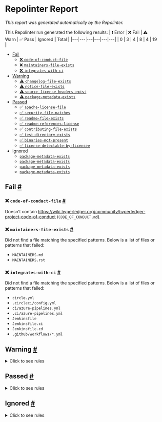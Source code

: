 # Repolinter Report

*This report was generated automatically by the Repolinter.*

This Repolinter run generated the following results:
| ❗  Error | ❌  Fail | ⚠️  Warn | ✅  Pass | Ignored | Total |
|---|---|---|---|---|---|
| 0 | 3 | 4 | 8 | 4 | 19 |

- [Fail](#user-content-fail)
  - [❌ `code-of-conduct-file`](#user-content--code-of-conduct-file)
  - [❌ `maintainers-file-exists`](#user-content--maintainers-file-exists)
  - [❌ `integrates-with-ci`](#user-content--integrates-with-ci)
- [Warning](#user-content-warning)
  - [⚠️ `changelog-file-exists`](#user-content--changelog-file-exists)
  - [⚠️ `notice-file-exists`](#user-content--notice-file-exists)
  - [⚠️ `source-license-headers-exist`](#user-content--source-license-headers-exist)
  - [⚠️ `package-metadata-exists`](#user-content--package-metadata-exists)
- [Passed](#user-content-passed)
  - [✅ `apache-license-file`](#user-content--apache-license-file)
  - [✅ `security-file-matches`](#user-content--security-file-matches)
  - [✅ `readme-file-exists`](#user-content--readme-file-exists)
  - [✅ `readme-references-license`](#user-content--readme-references-license)
  - [✅ `contributing-file-exists`](#user-content--contributing-file-exists)
  - [✅ `test-directory-exists`](#user-content--test-directory-exists)
  - [✅ `binaries-not-present`](#user-content--binaries-not-present)
  - [✅ `license-detectable-by-licensee`](#user-content--license-detectable-by-licensee)
- [Ignored](#user-content-ignored)
  - [`package-metadata-exists`](#user-content-package-metadata-exists)
  - [`package-metadata-exists`](#user-content-package-metadata-exists)
  - [`package-metadata-exists`](#user-content-package-metadata-exists)
  - [`package-metadata-exists`](#user-content-package-metadata-exists)

## Fail <a href="#user-content-fail" id="fail">#</a>

### ❌ `code-of-conduct-file` <a href="#user-content--code-of-conduct-file" id="-code-of-conduct-file">#</a>

Doesn't contain https://wiki.hyperledger.org/community/hyperledger-project-code-of-conduct (`CODE_OF_CONDUCT.md`).

### ❌ `maintainers-file-exists` <a href="#user-content--maintainers-file-exists" id="-maintainers-file-exists">#</a>

Did not find a file matching the specified patterns. Below is a list of files or patterns that failed:

- `MAINTAINERS.md`
- `MAINTAINERS.rst`

### ❌ `integrates-with-ci` <a href="#user-content--integrates-with-ci" id="-integrates-with-ci">#</a>

Did not find a file matching the specified patterns. Below is a list of files or patterns that failed:

- `circle.yml`
- `.circleci/config.yml`
- `ci/azure-pipelines.yml`
- `.ci/azure-pipelines.yml`
- `Jenkinsfile`
- `Jenkinsfile.ci`
- `Jenkinsfile.cd`
- `.github/workflows/*.yml`


## Warning <a href="#user-content-warning" id="warning">#</a>

<details>
<summary>Click to see rules</summary>

### ⚠️ `changelog-file-exists` <a href="#user-content--changelog-file-exists" id="-changelog-file-exists">#</a>

Did not find a file matching the specified patterns. (`CHANGELOG.md`).

### ⚠️ `notice-file-exists` <a href="#user-content--notice-file-exists" id="-notice-file-exists">#</a>

Did not find a file matching the specified patterns. (`NOTICE*`).

### ⚠️ `source-license-headers-exist` <a href="#user-content--source-license-headers-exist" id="-source-license-headers-exist">#</a>

Below is a list of files or patterns that failed:

- `AliceFaberAcmeDemo/controllers/acme-controller/app.js`: The first 7 lines do not contain the pattern(s): Copyright, License.
- `AliceFaberAcmeDemo/controllers/alice-controller/extra-webpack.config.js`: The first 7 lines do not contain the pattern(s): Copyright, License.
- `AliceFaberAcmeDemo/controllers/alice-controller/karma.conf.js`: The first 7 lines do not contain the pattern(s): Copyright, License.
- `AliceFaberAcmeDemo/controllers/acme-controller/routes/connection.js`: The first 7 lines do not contain the pattern(s): Copyright, License.
- `AliceFaberAcmeDemo/controllers/acme-controller/routes/index.js`: The first 7 lines do not contain the pattern(s): Copyright, License.
- `AliceFaberAcmeDemo/controllers/acme-controller/routes/proof.js`: The first 7 lines do not contain the pattern(s): Copyright, License.
- `AliceFaberAcmeDemo/controllers/acme-controller/services/AgentService.js`: The first 7 lines do not contain the pattern(s): Copyright, License.
- `AliceFaberAcmeDemo/controllers/acme-controller/services/NavLinkService.js`: The first 7 lines do not contain the pattern(s): Copyright, License.
- `AliceFaberAcmeDemo/controllers/alice-controller/e2e/protractor.conf.js`: The first 7 lines do not contain the pattern(s): Copyright, License.
- `AliceFaberAcmeDemo/controllers/alice-controller/src/main.ts`: The first 7 lines do not contain the pattern(s): Copyright, License.
- `AliceFaberAcmeDemo/controllers/alice-controller/src/polyfills.ts`: The first 7 lines do not contain the pattern(s): Copyright, License.
- `AliceFaberAcmeDemo/controllers/alice-controller/src/test.ts`: The first 7 lines do not contain the pattern(s): Copyright, License.
- `AliceFaberAcmeDemo/controllers/alice-controller/src/typings.d.ts`: The first 7 lines do not contain the pattern(s): Copyright, License.
- `AliceFaberAcmeDemo/controllers/alice-controller/e2e/src/app.e2e-spec.ts`: The first 7 lines do not contain the pattern(s): Copyright, License.
- `AliceFaberAcmeDemo/controllers/alice-controller/e2e/src/app.po.ts`: The first 7 lines do not contain the pattern(s): Copyright, License.
- `AliceFaberAcmeDemo/controllers/alice-controller/src/app/app-routing.module.ts`: The first 7 lines do not contain the pattern(s): Copyright, License.
- `AliceFaberAcmeDemo/controllers/alice-controller/src/app/app.module.ts`: The first 7 lines do not contain the pattern(s): Copyright, License.
- `AliceFaberAcmeDemo/controllers/alice-controller/src/environments/environment.prod.ts`: The first 7 lines do not contain the pattern(s): Copyright, License.
- `AliceFaberAcmeDemo/controllers/alice-controller/src/environments/environment.ts`: The first 7 lines do not contain the pattern(s): Copyright, License.
- `AliceFaberAcmeDemo/controllers/alice-controller/src/app/connection/connection-resolver.service.spec.ts`: The first 7 lines do not contain the pattern(s): Copyright, License.
- `AliceFaberAcmeDemo/controllers/alice-controller/src/app/connection/connection-resolver.service.ts`: The first 7 lines do not contain the pattern(s): Copyright, License.
- `AliceFaberAcmeDemo/controllers/alice-controller/src/app/connection/connection-routing.module.ts`: The first 7 lines do not contain the pattern(s): Copyright, License.
- `AliceFaberAcmeDemo/controllers/alice-controller/src/app/connection/connection.module.ts`: The first 7 lines do not contain the pattern(s): Copyright, License.
- `AliceFaberAcmeDemo/controllers/alice-controller/src/app/credential/credential-routing.module.ts`: The first 7 lines do not contain the pattern(s): Copyright, License.
- `AliceFaberAcmeDemo/controllers/alice-controller/src/app/credential/credential.module.ts`: The first 7 lines do not contain the pattern(s): Copyright, License.
- `AliceFaberAcmeDemo/controllers/alice-controller/src/app/enums/agent-status.enum.ts`: The first 7 lines do not contain the pattern(s): Copyright, License.
- `AliceFaberAcmeDemo/controllers/alice-controller/src/app/models/nav-link.spec.ts`: The first 7 lines do not contain the pattern(s): Copyright, License.
- `AliceFaberAcmeDemo/controllers/alice-controller/src/app/models/nav-link.ts`: The first 7 lines do not contain the pattern(s): Copyright, License.
- `AliceFaberAcmeDemo/controllers/alice-controller/src/app/proof/proof-routing.module.ts`: The first 7 lines do not contain the pattern(s): Copyright, License.
- `AliceFaberAcmeDemo/controllers/alice-controller/src/app/proof/proof.module.ts`: The first 7 lines do not contain the pattern(s): Copyright, License.
- `AliceFaberAcmeDemo/controllers/alice-controller/src/app/services/agent.service.spec.ts`: The first 7 lines do not contain the pattern(s): Copyright, License.
- `AliceFaberAcmeDemo/controllers/alice-controller/src/app/services/agent.service.ts`: The first 7 lines do not contain the pattern(s): Copyright, License.
- `AliceFaberAcmeDemo/controllers/alice-controller/src/app/services/interceptor.service.spec.ts`: The first 7 lines do not contain the pattern(s): Copyright, License.
- `AliceFaberAcmeDemo/controllers/alice-controller/src/app/services/interceptor.service.ts`: The first 7 lines do not contain the pattern(s): Copyright, License.
- `AliceFaberAcmeDemo/controllers/alice-controller/src/app/services/nav-link.service.spec.ts`: The first 7 lines do not contain the pattern(s): Copyright, License.
- `AliceFaberAcmeDemo/controllers/alice-controller/src/app/services/nav-link.service.ts`: The first 7 lines do not contain the pattern(s): Copyright, License.
- `AliceFaberAcmeDemo/controllers/alice-controller/src/app/shared/shared.module.ts`: The first 7 lines do not contain the pattern(s): Copyright, License.
- `AliceFaberAcmeDemo/controllers/alice-controller/src/app/components/app/app.component.spec.ts`: The first 7 lines do not contain the pattern(s): Copyright, License.
- `AliceFaberAcmeDemo/controllers/alice-controller/src/app/components/app/app.component.ts`: The first 7 lines do not contain the pattern(s): Copyright, License.
- `AliceFaberAcmeDemo/controllers/alice-controller/src/app/components/nav/nav.component.spec.ts`: The first 7 lines do not contain the pattern(s): Copyright, License.
- `AliceFaberAcmeDemo/controllers/alice-controller/src/app/components/nav/nav.component.ts`: The first 7 lines do not contain the pattern(s): Copyright, License.
- `AliceFaberAcmeDemo/controllers/alice-controller/src/app/components/nav-card/nav-card.component.spec.ts`: The first 7 lines do not contain the pattern(s): Copyright, License.
- `AliceFaberAcmeDemo/controllers/alice-controller/src/app/components/nav-card/nav-card.component.ts`: The first 7 lines do not contain the pattern(s): Copyright, License.
- `AliceFaberAcmeDemo/controllers/alice-controller/src/app/components/nav-card-list/nav-card-list.component.spec.ts`: The first 7 lines do not contain the pattern(s): Copyright, License.
- `AliceFaberAcmeDemo/controllers/alice-controller/src/app/components/nav-card-list/nav-card-list.component.ts`: The first 7 lines do not contain the pattern(s): Copyright, License.
- `AliceFaberAcmeDemo/controllers/alice-controller/src/app/shared/pipes/to-date.pipe.spec.ts`: The first 7 lines do not contain the pattern(s): Copyright, License.
- `AliceFaberAcmeDemo/controllers/alice-controller/src/app/shared/pipes/to-date.pipe.ts`: The first 7 lines do not contain the pattern(s): Copyright, License.
- `AliceFaberAcmeDemo/controllers/alice-controller/src/app/connection/components/accept-connection/accept-connection.component.spec.ts`: The first 7 lines do not contain the pattern(s): Copyright, License.
- `AliceFaberAcmeDemo/controllers/alice-controller/src/app/connection/components/accept-connection/accept-connection.component.ts`: The first 7 lines do not contain the pattern(s): Copyright, License.
- `AliceFaberAcmeDemo/controllers/alice-controller/src/app/connection/components/connection/connection.component.spec.ts`: The first 7 lines do not contain the pattern(s): Copyright, License.
- `AliceFaberAcmeDemo/controllers/alice-controller/src/app/connection/components/connection/connection.component.ts`: The first 7 lines do not contain the pattern(s): Copyright, License.
- `AliceFaberAcmeDemo/controllers/alice-controller/src/app/connection/components/connection-card/connection-card.component.spec.ts`: The first 7 lines do not contain the pattern(s): Copyright, License.
- `AliceFaberAcmeDemo/controllers/alice-controller/src/app/connection/components/connection-card/connection-card.component.ts`: The first 7 lines do not contain the pattern(s): Copyright, License.
- `AliceFaberAcmeDemo/controllers/alice-controller/src/app/connection/components/connection-list/connection-list.component.spec.ts`: The first 7 lines do not contain the pattern(s): Copyright, License.
- `AliceFaberAcmeDemo/controllers/alice-controller/src/app/connection/components/connection-list/connection-list.component.ts`: The first 7 lines do not contain the pattern(s): Copyright, License.
- `AliceFaberAcmeDemo/controllers/alice-controller/src/app/connection/components/new-connection/new-connection.component.spec.ts`: The first 7 lines do not contain the pattern(s): Copyright, License.
- `AliceFaberAcmeDemo/controllers/alice-controller/src/app/connection/components/new-connection/new-connection.component.ts`: The first 7 lines do not contain the pattern(s): Copyright, License.
- `AliceFaberAcmeDemo/controllers/alice-controller/src/app/credential/components/credential/credential.component.spec.ts`: The first 7 lines do not contain the pattern(s): Copyright, License.
- `AliceFaberAcmeDemo/controllers/alice-controller/src/app/credential/components/credential/credential.component.ts`: The first 7 lines do not contain the pattern(s): Copyright, License.
- `AliceFaberAcmeDemo/controllers/alice-controller/src/app/credential/components/credential-card/credential-card.component.spec.ts`: The first 7 lines do not contain the pattern(s): Copyright, License.
- `AliceFaberAcmeDemo/controllers/alice-controller/src/app/credential/components/credential-card/credential-card.component.ts`: The first 7 lines do not contain the pattern(s): Copyright, License.
- `AliceFaberAcmeDemo/controllers/alice-controller/src/app/credential/components/credential-list/credential-list.component.spec.ts`: The first 7 lines do not contain the pattern(s): Copyright, License.
- `AliceFaberAcmeDemo/controllers/alice-controller/src/app/credential/components/credential-list/credential-list.component.ts`: The first 7 lines do not contain the pattern(s): Copyright, License.
- `AliceFaberAcmeDemo/controllers/alice-controller/src/app/proof/components/proof/proof.component.spec.ts`: The first 7 lines do not contain the pattern(s): Copyright, License.
- `AliceFaberAcmeDemo/controllers/alice-controller/src/app/proof/components/proof/proof.component.ts`: The first 7 lines do not contain the pattern(s): Copyright, License.
- `AliceFaberAcmeDemo/controllers/alice-controller/src/app/proof/components/proof-card/proof-card.component.spec.ts`: The first 7 lines do not contain the pattern(s): Copyright, License.
- `AliceFaberAcmeDemo/controllers/alice-controller/src/app/proof/components/proof-card/proof-card.component.ts`: The first 7 lines do not contain the pattern(s): Copyright, License.
- `AliceFaberAcmeDemo/controllers/alice-controller/src/app/proof/components/proof-list/proof-list.component.spec.ts`: The first 7 lines do not contain the pattern(s): Copyright, License.
- `AliceFaberAcmeDemo/controllers/alice-controller/src/app/proof/components/proof-list/proof-list.component.ts`: The first 7 lines do not contain the pattern(s): Copyright, License.
- `AliceFaberAcmeDemo/controllers/alice-controller/src/app/shared/components/component-nav/component-nav.component.spec.ts`: The first 7 lines do not contain the pattern(s): Copyright, License.
- `AliceFaberAcmeDemo/controllers/alice-controller/src/app/shared/components/component-nav/component-nav.component.ts`: The first 7 lines do not contain the pattern(s): Copyright, License.
- `AliceFaberAcmeDemo/controllers/alice-controller/src/app/shared/components/empty-list/empty-list.component.spec.ts`: The first 7 lines do not contain the pattern(s): Copyright, License.
- `AliceFaberAcmeDemo/controllers/alice-controller/src/app/shared/components/empty-list/empty-list.component.ts`: The first 7 lines do not contain the pattern(s): Copyright, License.

### ⚠️ `package-metadata-exists` <a href="#user-content--package-metadata-exists" id="-package-metadata-exists">#</a>

Did not find a file matching the specified patterns. (`package.json`).

</details>

## Passed <a href="#user-content-passed" id="passed">#</a>

<details>
<summary>Click to see rules</summary>

### ✅ `apache-license-file` <a href="#user-content--apache-license-file" id="-apache-license-file">#</a>

Contains Apache License.*Version 2.0 (`LICENSE`).

### ✅ `security-file-matches` <a href="#user-content--security-file-matches" id="-security-file-matches">#</a>

Contains https://wiki.hyperledger.org/display/.*(SEC|HYP)/Defect[.+]Response (`SECURITY.md`).

### ✅ `readme-file-exists` <a href="#user-content--readme-file-exists" id="-readme-file-exists">#</a>

Found file (`README.md`).

### ✅ `readme-references-license` <a href="#user-content--readme-references-license" id="-readme-references-license">#</a>

Contains license (`README.md`).

### ✅ `contributing-file-exists` <a href="#user-content--contributing-file-exists" id="-contributing-file-exists">#</a>

Found file (`CONTRIBUTING.md`).

### ✅ `test-directory-exists` <a href="#user-content--test-directory-exists" id="-test-directory-exists">#</a>

Found file (`AliceFaberAcmeDemo/controllers/alice-controller/src/test.ts`).

### ✅ `binaries-not-present` <a href="#user-content--binaries-not-present" id="-binaries-not-present">#</a>

Excluded file type doesn't exist. (`**/*.exe,**/*.dll,!**/node_modules/**`).

### ✅ `license-detectable-by-licensee` <a href="#user-content--license-detectable-by-licensee" id="-license-detectable-by-licensee">#</a>

Licensee identified the license for project: Apache-2.0.

</details>

## Ignored <a href="#user-content-ignored" id="ignored">#</a>

<details>
<summary>Click to see rules</summary>

### `package-metadata-exists` <a href="#user-content-package-metadata-exists" id="package-metadata-exists">#</a>

This rule was ignored for the following reason: ignored due to unsatisfied condition(s): "language=go"

### `package-metadata-exists` <a href="#user-content-package-metadata-exists" id="package-metadata-exists">#</a>

This rule was ignored for the following reason: ignored due to unsatisfied condition(s): "language=ruby"

### `package-metadata-exists` <a href="#user-content-package-metadata-exists" id="package-metadata-exists">#</a>

This rule was ignored for the following reason: ignored due to unsatisfied condition(s): "language=java"

### `package-metadata-exists` <a href="#user-content-package-metadata-exists" id="package-metadata-exists">#</a>

This rule was ignored for the following reason: ignored due to unsatisfied condition(s): "language=python"

</details>

